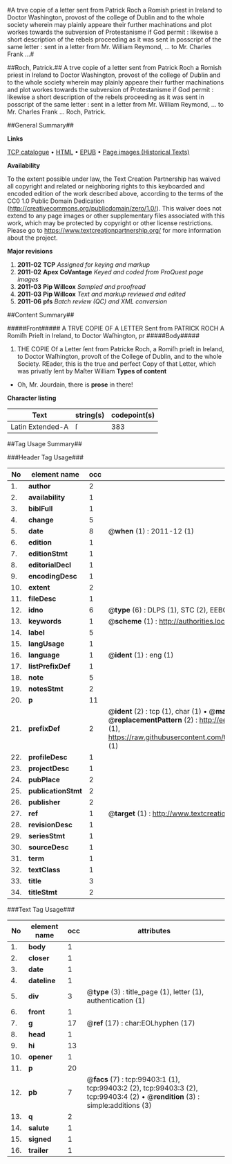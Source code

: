 #A trve copie of a letter sent from Patrick Roch a Romish priest in Ireland to Doctor Washington, provost of the college of Dublin and to the whole society wherein may plainly appeare their further machinations and plot workes towards the subversion of Protestanisme if God permit : likewise a short description of the rebels proceeding as it was sent in posscript of the same letter : sent in a letter from Mr. William Reymond, ... to Mr. Charles Frank ...#

##Roch, Patrick.##
A trve copie of a letter sent from Patrick Roch a Romish priest in Ireland to Doctor Washington, provost of the college of Dublin and to the whole society wherein may plainly appeare their further machinations and plot workes towards the subversion of Protestanisme if God permit : likewise a short description of the rebels proceeding as it was sent in posscript of the same letter : sent in a letter from Mr. William Reymond, ... to Mr. Charles Frank ...
Roch, Patrick.

##General Summary##

**Links**

[TCP catalogue](http://www.ota.ox.ac.uk/tcp/)  • 
[HTML](http://tei.it.ox.ac.uk/tcp/Texts-HTML/free/A57/A57480.html)  • 
[EPUB](http://tei.it.ox.ac.uk/tcp/Texts-EPUB/free/A57/A57480.epub) • 
[Page images (Historical Texts)](https://historicaltexts.jisc.ac.uk/eebo-13405495e)

**Availability**

To the extent possible under law, the Text Creation Partnership has waived all copyright and related or neighboring rights to this keyboarded and encoded edition of the work described above, according to the terms of the CC0 1.0 Public Domain Dedication (http://creativecommons.org/publicdomain/zero/1.0/). This waiver does not extend to any page images or other supplementary files associated with this work, which may be protected by copyright or other license restrictions. Please go to https://www.textcreationpartnership.org/ for more information about the project.

**Major revisions**

1. __2011-02__ __TCP__ *Assigned for keying and markup*
1. __2011-02__ __Apex CoVantage__ *Keyed and coded from ProQuest page images*
1. __2011-03__ __Pip Willcox__ *Sampled and proofread*
1. __2011-03__ __Pip Willcox__ *Text and markup reviewed and edited*
1. __2011-06__ __pfs__ *Batch review (QC) and XML conversion*

##Content Summary##

#####Front#####
A TRVE COPIE OF A LETTER Sent from PATRICK ROCH A Romiſh Prieſt in Ireland, to
Doctor Waſhington, pr
#####Body#####

1. THE COPIE Of a Letter ſent from Patricke Roch, a Romiſh prieſt in Ireland, to
Doctor Waſhington, provoſt of the College of Dublin, and to the whole Society.
REader, this is the true and perfect Copy of that Letter, which was privatly ſent by Maſter
William 
**Types of content**

  * Oh, Mr. Jourdain, there is **prose** in there!

**Character listing**


|Text|string(s)|codepoint(s)|
|---|---|---|
|Latin Extended-A|ſ|383|

##Tag Usage Summary##

###Header Tag Usage###

|No|element name|occ|attributes|
|---|---|---|---|
|1.|__author__|2||
|2.|__availability__|1||
|3.|__biblFull__|1||
|4.|__change__|5||
|5.|__date__|8| @__when__ (1) : 2011-12 (1)|
|6.|__edition__|1||
|7.|__editionStmt__|1||
|8.|__editorialDecl__|1||
|9.|__encodingDesc__|1||
|10.|__extent__|2||
|11.|__fileDesc__|1||
|12.|__idno__|6| @__type__ (6) : DLPS (1), STC (2), EEBO-CITATION (1), OCLC (1), VID (1)|
|13.|__keywords__|1| @__scheme__ (1) : http://authorities.loc.gov/ (1)|
|14.|__label__|5||
|15.|__langUsage__|1||
|16.|__language__|1| @__ident__ (1) : eng (1)|
|17.|__listPrefixDef__|1||
|18.|__note__|5||
|19.|__notesStmt__|2||
|20.|__p__|11||
|21.|__prefixDef__|2| @__ident__ (2) : tcp (1), char (1)  •  @__matchPattern__ (2) : ([0-9\-]+):([0-9IVX]+) (1), (.+) (1)  •  @__replacementPattern__ (2) : http://eebo.chadwyck.com/downloadtiff?vid=$1&page=$2 (1), https://raw.githubusercontent.com/textcreationpartnership/Texts/master/tcpchars.xml#$1 (1)|
|22.|__profileDesc__|1||
|23.|__projectDesc__|1||
|24.|__pubPlace__|2||
|25.|__publicationStmt__|2||
|26.|__publisher__|2||
|27.|__ref__|1| @__target__ (1) : http://www.textcreationpartnership.org/docs/. (1)|
|28.|__revisionDesc__|1||
|29.|__seriesStmt__|1||
|30.|__sourceDesc__|1||
|31.|__term__|1||
|32.|__textClass__|1||
|33.|__title__|3||
|34.|__titleStmt__|2||


###Text Tag Usage###

|No|element name|occ|attributes|
|---|---|---|---|
|1.|__body__|1||
|2.|__closer__|1||
|3.|__date__|1||
|4.|__dateline__|1||
|5.|__div__|3| @__type__ (3) : title_page (1), letter (1), authentication (1)|
|6.|__front__|1||
|7.|__g__|17| @__ref__ (17) : char:EOLhyphen (17)|
|8.|__head__|1||
|9.|__hi__|13||
|10.|__opener__|1||
|11.|__p__|20||
|12.|__pb__|7| @__facs__ (7) : tcp:99403:1 (1), tcp:99403:2 (2), tcp:99403:3 (2), tcp:99403:4 (2)  •  @__rendition__ (3) : simple:additions (3)|
|13.|__q__|2||
|14.|__salute__|1||
|15.|__signed__|1||
|16.|__trailer__|1||
